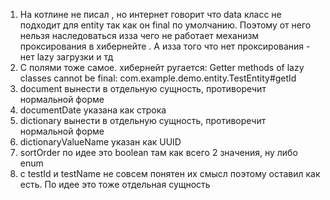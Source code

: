 1) На котлине не писал , но интернет говорит что  data класс не подходит для entity так как он final по умолчанию. Поэтому от него нельзя наследоваться изза чего не работает механизм проксирования в хибернейте . А изза того что нет проксирования - нет lazy загрузки и тд
2) C полями тоже самое. хибернейт ругается: Getter methods of lazy classes cannot be final: com.example.demo.entity.TestEntity#getId
3) document вынести в отдельную сущность, противоречит нормальной форме
4) documentDate указана как строка
5) dictionary вынести в отдельную сущность, противоречит нормальной форме
6) dictionaryValueName указан как UUID
7) sortOrder по идее это boolean там как всего 2 значения, ну либо enum
8) с testId и testName не совсем понятен их смысл поэтому оставил как есть. По идее это тоже отдельная сущность

